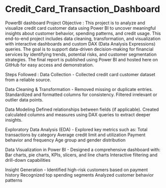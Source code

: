 # Credit_Card_Transaction_Dashboard
PowerBI dashboard
Project Objective : This project is to analyze and visualize credit card customer data using Power BI to uncover meaningful insights about customer behavior, spending patterns, and credit usage. This end-to-end project includes data cleaning, transformation, and visualization with interactive dashboards and custom DAX (Data Analysis Expressions) queries. The goal is to support data-driven decision-making for financial services by identifying trends, potential risks, and customer segmentation strategies. The final report is published using Power BI and hosted here on GitHub for easy access and demonstration.

Steps Followed : Data Collection -
Collected credit card customer dataset from a reliable source.

Data Cleaning & Transformation -
Removed missing or duplicate entries.
Standardized and formatted columns for consistency.
Filtered irrelevant or outlier data points.

Data Modeling
Defined relationships between fields (if applicable).
Created calculated columns and measures using DAX queries to extract deeper insights.

Exploratory Data Analysis (EDA) -
Explored key metrics such as:
Total transactions by category
Average credit limit and utilization
Payment behavior and frequency
Age group and gender distribution

Data Visualization in Power BI -
Designed a comprehensive dashboard with:
Bar charts, pie charts, KPIs, slicers, and line charts
Interactive filtering and drill-down capabilities

Insight Generation -
Identified high-risk customers based on payment history
Recognized top spending segments
Analyzed customer behavior patterns



